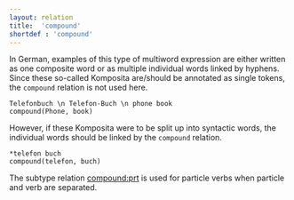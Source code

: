 ```yaml
---
layout: relation
title:  'compound'
shortdef : 'compound'
---
```


In German, examples of this type of multiword expression are either written as one composite word or as multiple individual words linked by hyphens. Since these so-called Komposita are/should be annotated as single tokens, the `compound` relation is not used here. 

~~~ sdparse
Telefonbuch \n Telefon-Buch \n phone book
compound(Phone, book)
~~~

However, if these Komposita were to be split up into syntactic words, the individual words should be linked by the `compound` relation.

~~~ sdparse
*telefon buch
compound(telefon, buch)
~~~

The subtype relation [compound:prt]() is used for particle verbs when particle and verb are separated.
